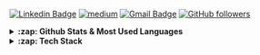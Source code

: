 <!--![AboutMe](aboutme.gif) -->

[![Linkedin Badge](https://img.shields.io/badge/-crnguyen-blue?style=flat-square&logo=Linkedin&logoColor=white&link=https://www.linkedin.com/in/cristinanguyen/)](https://www.linkedin.com/in/cristinanguyen/) [![medium](https://aleen42.github.io/badges/src/medium.svg)](https://medium.com/@cristina-nguyen) [![Gmail Badge](https://img.shields.io/badge/-c.nguyen0994@gmail.com-c14438?style=flat-square&logo=Gmail&logoColor=white&link=mailto:c.nguyen0994@gmail.com)](mailto:c.nguyen0994@gmail.com) [![GitHub followers](https://img.shields.io/github/followers/crnguyen?label=Follow&style=social)](https://github.com/crnguyen/?tab=follow)

<!--
**crnguyen/crnguyen** is a ✨ _special_ ✨ repository because its `README.md` (this file) appears on your GitHub profile.

Here are some ideas to get you started:

- 🔭 I’m currently working on ...
- 🌱 I’m currently learning ...
- 👯 I’m looking to collaborate on ...
- 🤔 I’m looking for help with ...
- 💬 Ask me about ...
- 📫 How to reach me: ...
- 😄 Pronouns: ...
- ⚡ Fun fact: ...
-->

<details>
    <summary> <b>:zap: Github Stats & Most Used Languages </b></summary>
    <samp>
        <p align="center">
        <img width="440px" src="https://github-readme-stats.vercel.app/api?username=crnguyen&show_icons=true&hide_title=true&include_all_commits=true&hide=stars&line_height=21&count_private=true&theme=radical&line_height=32"/>
            <img src="https://github-readme-stats.vercel.app/api/top-langs/?username=crnguyen&hide_title=true&hide=Jupyter%20Notebook&layout=compact&theme=radical" />
        </p>
    </samp>
</details>

<details>
    <summary><b>:zap: Tech Stack </b></summary>
<samp>
  <img alt="Javascript" src="https://img.shields.io/badge/-JavaScript-black?style=flat-square&logo=javascript" />
  <img alt="Python" src="https://img.shields.io/badge/-Python3-black?style=flat-square&logo=Python" />
  <img alt="Django" src="https://img.shields.io/badge/-Django-darkgreen?style=flat-square&logo=django" />
  <img alt="Bootstrap" src="https://img.shields.io/badge/-Bootstrap-563D7C?style=flat-square&logo=bootstrap" />
  <img alt="Material UI" src="https://img.shields.io/badge/-Material_UI-0081CB?style=flat-square&logo=material-ui" />
  <img alt="Jupyter" src="https://img.shields.io/badge/-Jupyter-black?style=flat-square&logo=jupyter" />
  <img alt="PostgreSQL" src="https://img.shields.io/badge/-PostgreSQL-336791?style=flat-square&logo=postgresql" />
  <img alt="React" src="https://img.shields.io/badge/-React-45b8d8?style=flat-square&logo=react&logoColor=white" />
  <img alt="github actions" src="https://img.shields.io/badge/-Github_Actions-2088FF?style=flat-square&logo=github-actions&logoColor=white" />
  <img alt="Heroku" src="https://img.shields.io/badge/-Heroku-430098?style=flat-square&logo=heroku&logoColor=white" />
  <img alt="GraphQL" src="https://img.shields.io/badge/-GraphQL-E10098?style=flat-square&logo=graphql&logoColor=white" />
  <img alt="Sass" src="https://img.shields.io/badge/-Sass-CC6699?style=flat-square&logo=sass&logoColor=white" />
  <img alt="angular" src="https://img.shields.io/badge/-Angular-DD0031?style=flat-square&logo=angular&logoColor=white" />
  <img alt="npm" src="https://img.shields.io/badge/-NPM-CB3837?style=flat-square&logo=npm&logoColor=white" />
  <img alt="html5" src="https://img.shields.io/badge/-HTML5-E34F26?style=flat-square&logo=html5&logoColor=white" />
  <img alt="MongoDB" src="https://img.shields.io/badge/-MongoDB-13aa52?style=flat-square&logo=mongodb&logoColor=white" />
  <img alt="Nodejs" src="https://img.shields.io/badge/-Nodejs-43853d?style=flat-square&logo=Node.js&logoColor=white" />
</samp>
</details>


<!--
<details>
    <summary> get a random quote </summary>
    <samp>
        <img width="400px" height="200px" src="https://quotes-github-readme.vercel.app/api?type=horizontal" />
        </samp
</details>
--->
